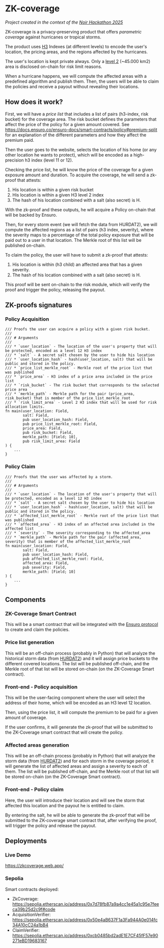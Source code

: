 # ZK-coverage

_Project created in the context of the [Noir Hackathon 2025](https://www.noirhack.com/)_

ZK-coverage is a privacy-preserving product that offers _parametric coverage_ against hurricanes or tropical storms.

The product uses [H3](https://h3geo.org/) Indexes (at different levels) to encode the user's location, the pricing areas, and the regions affected by the hurricanes.

The user's location is kept private always. Only a [level 2](https://wolf-h3-viewer.glitch.me/?lat=25.7825453&lng=-80.3079664&zoom=2) (~45.000 km2) area is disclosed on-chain for risk limit reasons.

When a hurricane happens, we will compute the affected areas with a predefined algorithm and publish them. Then, the users will be able to claim the policies and receive a payout without revealing their locations.

## How does it work?

First, we will have a _price list_ that includes a list of pairs (h3-index, risk bucket) for the coverage area.
The risk bucket defines the parameters that affect the price of the policy for a given amount covered. See https://docs.ensuro.co/ensuro-docs/smart-contracts/policy#premium-split for an explanation of the different parameters and how they affect the premium paid.

Then the user goes to the website, selects the location of his home (or any other location he wants to protect), which will be encoded as a high-precision h3 index (level 11 or 12).

Checking the price list, he will know the price of the coverage for a given exposure amount and duration. To acquire the coverage, he will send a zk-proof that attests:

1. His location is within a given risk bucket
2. His location is within a given H3 level 2 index
3. The hash of his location combined with a salt (also secret) is H.

With the zk-proof and these outputs, he will acquire a Policy on-chain that will be backed by Ensuro.

Then, for every storm event (we will fetch the data from HURDAT2), we will compute the affected regions as a list of pairs (h3 index, severity), where the severity maps to a percentage of the total policy exposure that will be paid out to a user in that location. The Merkle root of this list will be published on-chain.

To claim the policy, the user will have to submit a zk-proof that attests:

1. His location is within (h3 child) an affected area that has a given severity.
2. The hash of his location combined with a salt (also secret) is H.

This proof will be sent on-chain to the risk module, which will verify the proof and trigger the policy, releasing the payout.

## ZK-proofs signatures

### Policy Acquisition

```noir
/// Proofs the user can acquire a policy with a given risk bucket.
///
/// # Arguments
///
/// * `user_location` - The location of the user's property that will be protected, encoded as a level 12 H3 index
/// * `salt` - A secret salt chosen by the user to hide his location
/// * `user_location_hash` - hash(user_location, salt) that will be public and stored in the policy.
/// * `price_list_merkle_root` - Merkle root of the price list that was published
/// * `price_area` - H3 index of a price area included in the price list
/// * `risk_bucket` - The risk bucket that corresponds to the selected price area
/// * `merkle_path` - Merkle path for the pair (price_area, risk_bucket) that is member of the price_list_merkle_root
/// * `risk_limit_area` - Level 2 H3 index that will be used for risk allocation limits.
fn main(user_location: Field,
        salt: Field,
        pub user_location_hash: Field,
        pub price_list_merkle_root: Field,
        price_area: Field,
        pub risk_bucket: Field,
        merkle_path: [Field; 10],
        pub risk_limit_area: Field
) {
    ...
}
```

### Policy Claim

```noir
/// Proofs that the user was affected by a storm.
///
/// # Arguments
///
/// * `user_location` - The location of the user's property that will be protected, encoded as a level 12 H3 index
/// * `salt` - A secret salt chosen by the user to hide his location
/// * `user_location_hash` - hash(user_location, salt) that will be public and stored in the policy.
/// * `affected_list_merkle_root` - Merkle root of the price list that was published
/// * `affected_area` - H3 index of an affected area included in the affected list
/// * `severity` - The severity corresponding to the affected_area
/// * `merkle_path` - Merkle path for the pair (affected_area, severity) that is member of the affected_list_merkle_root
fn main(user_location: Field,
        salt: Field,
        pub user_location_hash: Field,
        pub affected_list_merkle_root: Field,
        affected_area: Field,
        pub severity: Field,
        merkle_path: [Field; 10]
) {
    ...
}
```

## Components

### ZK-Coverage Smart Contract

This will be a smart contract that will be integrated with the [Ensuro protocol](https://ensuro.co) to create and claim the policies.

### Price list generation

This will be an off-chain process (probably in Python) that will analyze the historical storm data (from [HURDAT2](https://www.nhc.noaa.gov/data/#hurdat)) and it will assign price buckets to the different covered locations. The list will be published off-chain, and the Merkle root of that list will be stored on-chain (on the ZK-Coverage Smart contract).

### Front-end - Policy acquisition

This will be the user-facing component where the user will select the address of their home, which will be encoded as an H3 level 12 location.

Then, using the price list, it will compute the premium to be paid for a given amount of coverage.

If the user confirms, it will generate the zk-proof that will be submitted to the ZK-Coverage smart contract that will create the policy.

### Affected areas generation

This will be an off-chain process (probably in Python) that will analyze the storm data (from [HURDAT2](https://www.nhc.noaa.gov/data/#hurdat)) and for each storm in the coverage period, it will generate the list of affected areas and assign a severity to each of them. The list will be published off-chain, and the Merkle root of that list will be stored on-chain (on the ZK-Coverage Smart contract).

### Front-end - Policy claim

Here, the user will introduce their location and will see the storm that affected this location and the payout he is entitled to claim.

By entering the salt, he will be able to generate the zk-proof that will be submitted to the ZK-coverage smart contract that, after verifying the proof, will trigger the policy and release the payout.

## Deployments

### Live Demo

https://zkcoverage.web.app/

### Sepolia

Smart contracts deployed:

- ZkCoverage: https://sepolia.etherscan.io/address/0x7d78fb87a9a4cc1e45a1c95e7feeca39b25d2c9f#code
- AcquisitionVerifier: https://sepolia.etherscan.io/address/0x50e4aB637F1a3Fa944A0e014fc34A10cC24a1bB4
- ClaimVerifier: https://sepolia.etherscan.io/address/0xcb0485bd2adE1E7CF45fF57e90271eBD19683167

